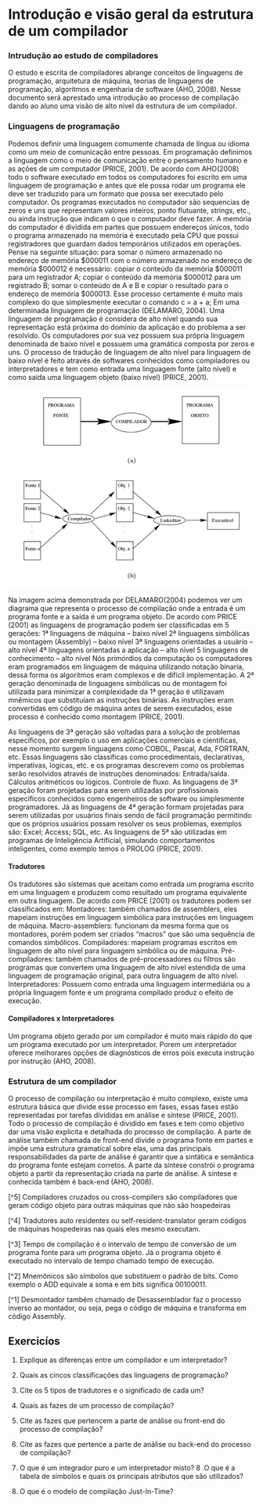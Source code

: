 Introdução e visão geral da estrutura de um compilador
======

### Intrudução ao estudo de compiladores

O estudo e escrita de compiladores abrange conceitos de linguagens de programação, arquitetura de máquina, teorias de linguagens de programação, algoritmos e engenharia de software (AHO, 2008).
Nesse documento será aprestado uma introdução ao processo de compilação dando ao aluno uma visão de alto nível da estrutura de um compilador.

### Linguagens de programação

Podemos definir uma linguagem comumente chamada de língua ou idioma como um meio de comunicação entre pessoas. Em programação definimos a linguagem como o meio de comunicação entre o pensamento humano e as ações de um computador (PRICE, 2001). De acordo com AHO(2008) todo o software executado em todos os computadores foi escrito em uma linguagem de programação e antes que ele possa rodar um programa ele deve ser traduzido para um formato que possa ser executado pelo computador.
Os programas executados no computador são sequencias de zeros e uns que representam valores inteiros, ponto flutuante, strings, etc., ou ainda instrução que indicam o que o computador deve fazer. A memória do computador é dividida em partes que possuem endereços únicos, todo o programa armazenado na memória é executado pela CPU que possui registradores que guardam dados temporários utilizados em operações. Pense na seguinte situação: para somar o número armazenado no endereço de memória $000011 com o número armazenado no endereço de memória $000012 é necessário: copiar o conteúdo da memória $000011 para um registrador A; copiar o conteúdo da memória $000012 para um registrado B; somar o conteúdo de A e B e copiar o resultado para o endereço de memória $000013. Esse processo certamente é muito mais complexo do que simplesmente executar o comando c = a + a; Em uma determinada linguagem de programação (DELAMARO, 2004).
Uma linguagem de programação é considera de alto nível quando sua representação está próxima do domínio da aplicação e do problema a ser resolvido. Os computadores por sua vez possuem sua própria linguagem denominada de baixo nível e possuem uma gramática composta por zeros e uns. O processo de tradução de linguagem de alto nível para linguagem de baixo nível é feito através de softwares conhecidos como compiladores ou interpretadores e tem como entrada uma linguagem fonte (alto nível) e como saída uma linguagem objeto (baixo nível) (PRICE, 2001).

![](../images/compilation-process.png)

Na imagem acima demonstrada por DELAMARO(2004) podemos ver um diagrama que representa o processo de compilação onde a entrada é um programa fonte e a saída é um programa objeto.
De acordo com PRICE (2001) as linguagens de programação podem ser classificadas em 5 gerações:
1ª linguagens de máquina – baixo nível 
2ª linguagens simbólicas ou montagem (Assembly) – baixo nível
3ª linguagens orientadas a usuário – alto nível
4ª linguagens orientadas a aplicação – alto nível 
5 linguagens de conhecimento – alto nível
Nós primórdios da computação os computadores eram programados em linguagem de máquina utilizando notação binaria, dessa forma os algoritmos eram complexos e de difícil implementação. A 2ª geração denominada de linguagens simbólicas ou de montagem foi utilizada para minimizar a complexidade da 1ª geração é utilizavam mnêmicos que substituíam as instruções binárias. As instruções eram convertidas em código de máquina antes de serem executados, esse processo é conhecido como montagem (PRICE, 2001).

As linguagens de 3ª geração são voltadas para a solução de problemas específicos, por exemplo o uso em aplicações comerciais e cientificas, nesse momento surgem linguagens como COBOL, Pascal, Ada, FORTRAN, etc. Essas linguagens são classificas como procedimentais, declarativas, imperativas, logicas, etc. e os programas descrevem como os problemas serão resolvidos através de instruções denominados:
Entrada/saída.
Cálculos aritméticos ou lógicos.
Controle de fluxo.
As linguagens de 3ª geração foram projetadas para serem utilizadas por profissionais específicos conhecidos como engenheiros de software ou simplesmente programadores. Já as linguagens de 4ª geração formam projetadas para serem utilizadas por usuários finais sendo de fácil programação permitindo que os próprios usuários possam resolver os seus problemas, exemplos são: Excel; Access; SQL, etc. As linguagens de 5ª são utilizadas em programas de Inteligência Artificial, simulando comportamentos inteligentes, como exemplo temos o PROLOG (PRICE, 2001).

#### Tradutores 

Os tradutores são sistemas que aceitam como entrada um programa escrito em uma linguagem e produzem como resultado um programa equivalente em outra linguagem. De acordo com PRICE (2001) os tradutores podem ser classificados em:
Montadores: também chamados de assemblers, eles mapeiam instruções em linguagem simbólica para instruções em linguagem de máquina.
Macro-assemblers: funcionam da mesma forma que os montadores, porém podem ser criados “macros” que são uma sequência de comandos simbólicos.
Compiladores: mapeiam programas escritos em linguagem de alto nível para linguagem simbólica ou de máquina. 
Pré-compiladores: também chamados de pré-processadores ou filtros são programas que convertem uma linguagem de alto nível estendida de uma linguagem de programação original, para outra linguagem de alto nível.
Interpretadores: Possuem como entrada uma linguagem intermediária ou a própria linguagem fonte e um programa compilado produz o efeito de execução.

#### Compiladores x Interpretadores

Um programa objeto gerado por um compilador é muito mais rápido do que um programa executado por um interpretador. Porem um interpretador oferece melhorares opções de diagnósticos de erros pois executa instrução por instrução (AHO, 2008). 

### Estrutura de um compilador

O processo de compilação ou interpretação é muito complexo, existe uma estrutura básica que divide esse processo em fases, essas fases estão representadas por tarefas divididas em análise e síntese (PRICE, 2001).
Todo o processo de compilação é dividido em fases e tem como objetivo dar uma visão explicita e detalhada do processo de compilação. A parte de análise também chamada de front-end divide o programa fonte em partes e impõe uma estrutura gramatical sobre elas, uma das principais responsabilidades da parte de análise é garantir que a sintática e semântica do programa fonte estejam corretos. A parte da síntese constrói o programa objeto a partir da representação criada na parte de análise. A síntese e conhecida também é back-end (AHO, 2008).




[^5] Compiladores cruzados ou cross-compilers são compiladores que geram código objeto para outras máquinas que não são hospedeiras

[^4] Tradutores auto residentes ou self-resident-translator geram códigos de máquinas hospedeiras nas quais eles mesmo executam. 

[^3] Tempo de compilação é o intervalo de tempo de conversão de um programa fonte para um programa objeto. Já o programa objeto é executado no intervalo de tempo chamado tempo de execução.

[^2] Mnemônicos são símbolos que substituem o padrão de bits. Como exemplo o ADD equivale a soma e em bits significa 00100011.

[^1] Desmontador também chamado de Desassemblador faz o processo inverso ao montador, ou seja, pega o código de máquina e transforma em código Assembly. 




Exercicíos
------

1. Explique as diferenças entre um compilador e um interpretador?

2. Quais as cincos classificações das linguagens de programação?
3. Cite os 5 tipos de tradutores e o significado de cada um?
4. Quais as fazes de um processo de compilação?
5. Cite as fazes que pertencem a parte de análise ou front-end do processo de compilação?
6. Cite as fazes que pertence a parte de análise ou back-end do processo de compilação?
7. O que é um integrador puro e um interpretador misto?
8 .O que é a tabela de símbolos e quais os principais atributos que são utilizados?
9. O que é o modelo de compilação Just-In-Time?
